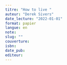 ```yaml
---
titre: "How to live "
auteur: "Derek Sivers"
date_lecture: "2022-01-01"
format: papier
langue: en
note:
slug: ""
couverture: 
isbn: 
date_pub: 
editeur: 
---
```

